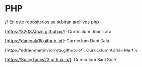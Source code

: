 # PHP
// En este repositorios se subiran archivos php


[https://32087Joan.github.io/]: Curriculum Joan Lara

[https://danigala15.github.io/]: Curriculum Dani Gala

[https://adrianmartinviorreta.github.io/]: Curriculum Adrian Martín

[https://SpicyTacos23.github.io/]: Curriculum Saul Solé

